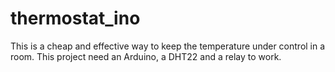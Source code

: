 # thermostat_ino
This is a cheap and effective way to keep the temperature under control in a room. This project need an Arduino, a DHT22 and a relay to work.
